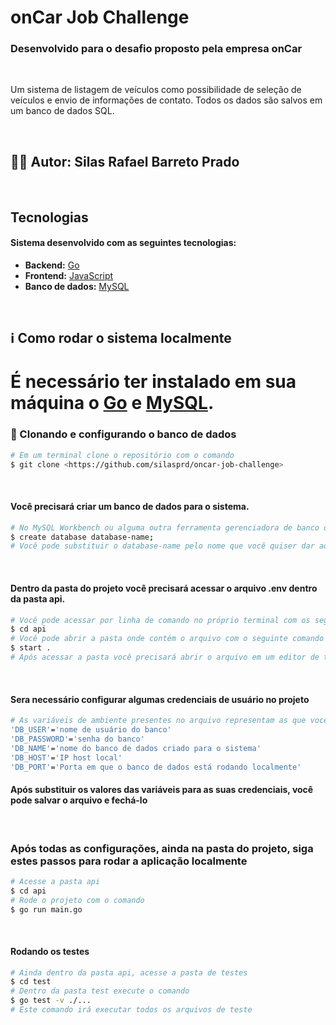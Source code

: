 # onCar Job Challenge

### Desenvolvido para o desafio proposto pela empresa onCar

<br>

<p align="left">Um sistema de listagem de veículos como possibilidade de seleção de veículos e envio de informações de contato. Todos os dados são salvos em um banco de dados SQL.</p>

<br>

## 🙅‍♂️ Autor: Silas Rafael Barreto Prado

<br>

## Tecnologias

#### Sistema desenvolvido com as seguintes tecnologias:

- **Backend:** [Go](https://go.dev/)
- **Frontend:** [JavaScript](https://developer.mozilla.org/pt-BR/docs/Web/JavaScript)
- **Banco de dados:** [MySQL](https://www.mysql.com/)

<br>

## ℹ️ Como rodar o sistema localmente

# É necessário ter instalado em sua máquina o [Go](https://go.dev/) e [MySQL](https://www.mysql.com/).

### 🎲 Clonando e configurando o banco de dados

```bash
# Em um terminal clone o repositório com o comando
$ git clone <https://github.com/silasprd/oncar-job-challenge>
```
<br>

#### Você precisará criar um banco de dados para o sistema.
```bash
# No MySQL Workbench ou alguma outra ferramenta gerenciadora de banco de dados, você poderá criar um banco de dados para a aplicação com o seguinte comando
$ create database database-name;
# Você pode substituir o database-name pelo nome que você quiser dar ao seu banco de dados
```

<br>

#### Dentro da pasta do projeto você precisará acessar o arquivo .env dentro da pasta api.
```bash
# Você pode acessar por linha de comando no próprio terminal com os seguintes comandos
$ cd api
# Você pode abrir a pasta onde contém o arquivo com o seguinte comando
$ start .
# Após acessar a pasta você precisará abrir o arquivo em um editor de textos sua escolha
```

<br>

#### Sera necessário configurar algumas credenciais de usuário no projeto
```bash
# As variáveis de ambiente presentes no arquivo representam as que você utilizar para conectar seu banco de dados local.
'DB_USER'='nome de usuário do banco'
'DB_PASSWORD'='senha do banco'
'DB_NAME'='nome do banco de dados criado para o sistema'
'DB_HOST'='IP host local'
'DB_PORT'='Porta em que o banco de dados está rodando localmente'
```
#### Após substituir os valores das variáveis para as suas credenciais, você pode salvar o arquivo e fechá-lo

<br>

### Após todas as configurações, ainda na pasta do projeto, siga estes passos para rodar a aplicação localmente
```bash
# Acesse a pasta api
$ cd api
# Rode o projeto com o comando
$ go run main.go
```

<br>

#### Rodando os testes
```bash
# Ainda dentro da pasta api, acesse a pasta de testes
$ cd test
# Dentro da pasta test execute o comando
$ go test -v ./...
# Este comando irá executar todos os arquivos de teste
```
